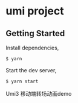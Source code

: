 # umi project

## Getting Started

Install dependencies,

```bash
$ yarn
```

Start the dev server,

```bash
$ yarn start
```

Umi3 移动端转场动画demo
